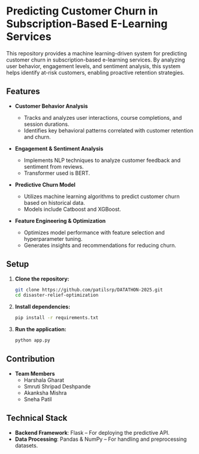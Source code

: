 # Predicting Customer Churn in Subscription-Based E-Learning Services

This repository provides a machine learning-driven system for predicting customer churn in subscription-based e-learning services. By analyzing user behavior, engagement levels, and sentiment analysis, this system helps identify at-risk customers, enabling proactive retention strategies.

## Features

- **Customer Behavior Analysis**  
   - Tracks and analyzes user interactions, course completions, and session durations.
   - Identifies key behavioral patterns correlated with customer retention and churn.

- **Engagement & Sentiment Analysis**  
   - Implements NLP techniques to analyze customer feedback and sentiment from reviews.
   - Transformer used is BERT.

- **Predictive Churn Model**  
   - Utilizes machine learning algorithms to predict customer churn based on historical data.
   - Models include Catboost and XGBoost.

- **Feature Engineering & Optimization**  
   - Optimizes model performance with feature selection and hyperparameter tuning.
   - Generates insights and recommendations for reducing churn.

## Setup

1. **Clone the repository:**
   ```bash
   git clone https://github.com/patilsrp/DATATHON-2025.git
   cd disaster-relief-optimization


2. **Install dependencies:**
   ```bash
   pip install -r requirements.txt

3. **Run the application:**
   ```bash
   python app.py

## Contribution

- **Team Members**  
   - Harshala Gharat
   - Smruti Shripad Deshpande
   - Akanksha Mishra
   - Sneha Patil
     
## Technical Stack

- **Backend Framework**: Flask – For deploying the predictive API.
- **Data Processing**: Pandas & NumPy – For handling and preprocessing datasets.
